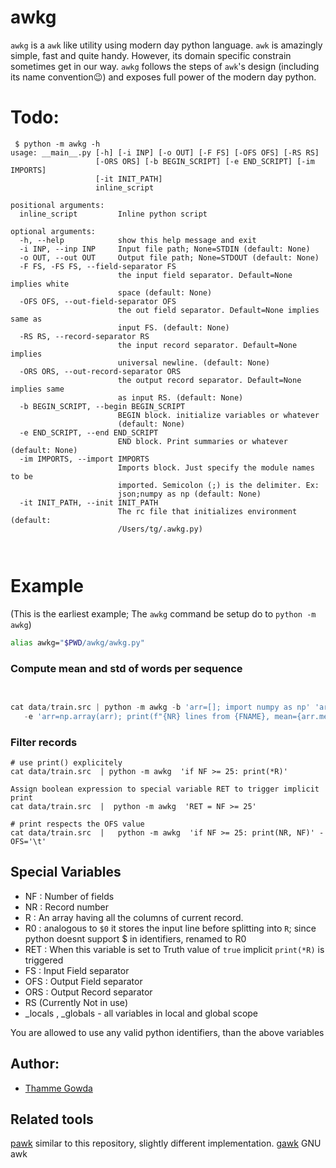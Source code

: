 # awkg

`awkg` is a `awk` like utility using modern day python language.
`awk` is amazingly simple, fast and quite handy. However, its domain specific constrain 
sometimes get in our way. 
`awkg` follows the steps of  `awk`'s design (including its name convention😉)
and exposes full power of the modern day python. 

# Todo: 

```
 $ python -m awkg -h 
usage: __main__.py [-h] [-i INP] [-o OUT] [-F FS] [-OFS OFS] [-RS RS]
                   [-ORS ORS] [-b BEGIN_SCRIPT] [-e END_SCRIPT] [-im IMPORTS]
                   [-it INIT_PATH]
                   inline_script

positional arguments:
  inline_script         Inline python script

optional arguments:
  -h, --help            show this help message and exit
  -i INP, --inp INP     Input file path; None=STDIN (default: None)
  -o OUT, --out OUT     Output file path; None=STDOUT (default: None)
  -F FS, -FS FS, --field-separator FS
                        the input field separator. Default=None implies white
                        space (default: None)
  -OFS OFS, --out-field-separator OFS
                        the out field separator. Default=None implies same as
                        input FS. (default: None)
  -RS RS, --record-separator RS
                        the input record separator. Default=None implies
                        universal newline. (default: None)
  -ORS ORS, --out-record-separator ORS
                        the output record separator. Default=None implies same
                        as input RS. (default: None)
  -b BEGIN_SCRIPT, --begin BEGIN_SCRIPT
                        BEGIN block. initialize variables or whatever
                        (default: None)
  -e END_SCRIPT, --end END_SCRIPT
                        END block. Print summaries or whatever (default: None)
  -im IMPORTS, --import IMPORTS
                        Imports block. Just specify the module names to be
                        imported. Semicolon (;) is the delimiter. Ex:
                        json;numpy as np (default: None)
  -it INIT_PATH, --init INIT_PATH
                        The rc file that initializes environment (default:
                        /Users/tg/.awkg.py)
                        
                        
```
# Example
(This is the earliest example; The `awkg` command be setup do to `python -m awkg`)
```bash
alias awkg="$PWD/awkg/awkg.py"
```

### Compute mean and std of words per sequence
```python
 

cat data/train.src | python -m awkg -b 'arr=[]; import numpy as np' 'arr.append(NF)' \
   -e 'arr=np.array(arr); print(f"{NR} lines from {FNAME}, mean={arr.mean():.2f}; std={arr.std():.4f}")'
```
### Filter records
```
# use print() explicitely 
cat data/train.src  | python -m awkg  'if NF >= 25: print(*R)' 

Assign boolean expression to special variable RET to trigger implicit print 
cat data/train.src  |  python -m awkg  'RET = NF >= 25'

# print respects the OFS value
cat data/train.src  |   python -m awkg  'if NF >= 25: print(NR, NF)' -OFS='\t'
```

## Special Variables
+ NF  : Number of fields
+ NR  : Record number 
+ R   : An array having all the columns of current record.
+ R0  : analogous to `$0` it stores the input line before splitting into `R`; since python doesnt support $ in identifiers, renamed to R0
+ RET : When this variable is set to Truth value of `true` implicit `print(*R)` is triggered
+ FS : Input Field separator
+ OFS : Output Field separator
+ ORS : Output Record separator
+ RS (Currently Not in use)
+ _locals , _globals - all variables in local and global scope

You are allowed to use any valid python identifiers, than the above variables


## Author:
+ [Thamme Gowda](https://twitter.com/thammegowda)

## Related tools
[pawk](https://github.com/alecthomas/pawk) similar to this repository, slightly different implementation.
[gawk](https://www.gnu.org/software/gawk/manual/gawk.html) GNU awk 


